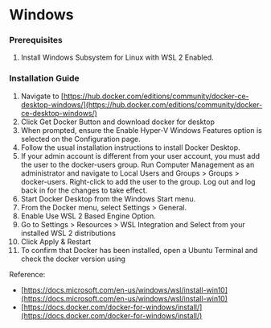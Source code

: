 # Windows

### Prerequisites

1. Install Windows Subsystem for Linux with WSL 2 Enabled.

### Installation Guide

1. Navigate to [https://hub.docker.com/editions/community/docker-ce-desktop-windows/](https://hub.docker.com/editions/community/docker-ce-desktop-windows/)
2. Click Get Docker Button and download docker for desktop
3. When prompted, ensure the Enable Hyper-V Windows Features option is selected on the Configuration page.
4. Follow the usual installation instructions to install Docker Desktop.
5. If your admin account is different from your user account, you must add the user to the docker-users group. Run Computer Management as an administrator and navigate to  Local Users and Groups &gt; Groups &gt; docker-users. Right-click to add the user to the group. Log out and log back in for the changes to take effect.
6. Start Docker Desktop from the Windows Start menu.
7. From the Docker menu, select Settings &gt; General.
8. Enable Use WSL 2 Based Engine Option.
9. Go to Settings &gt; Resources &gt; WSL Integration and Select from your installed WSL 2 distributions
10. Click Apply & Restart
11. To confirm that Docker has been installed, open a Ubuntu Terminal and check the docker version using

Reference: 

* [https://docs.microsoft.com/en-us/windows/wsl/install-win10](https://docs.microsoft.com/en-us/windows/wsl/install-win10)
* [https://docs.docker.com/docker-for-windows/install/](https://docs.docker.com/docker-for-windows/install/)



